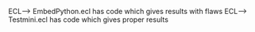 ECL--> EmbedPython.ecl has code which gives results with flaws
ECL--> Testmini.ecl has code which gives proper results
